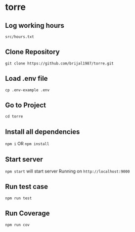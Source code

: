 # torre

## Log working hours
`src/hours.txt`

## Clone Repository
`git clone https://github.com/brijal1987/torre.git`

## Load .env file
`cp .env-example .env`

## Go to Project
`cd torre`

## Install all dependencies
`npm i` OR `npm install`

## Start server
`npm start` will start server Running on `http://localhost:9000`

## Run test case
`npm run test`

## Run Coverage
`npm run cov`
